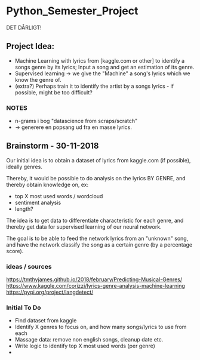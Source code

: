 # Python_Semester_Project

DET DÅRLIGT!

## Project Idea:

- Machine Learning with lyrics from [kaggle.com or other] to identify a songs genre by its lyrics; Input a song and get an estimation of its genre. 
- Supervised learning -> we give the "Machine" a song's lyrics which we know the genre of.
- (extra?) Perhaps train it to identify the artist by a songs lyrics - if possible, might be too difficult?

### NOTES
- n-grams i bog "datascience from scraps/scratch"
- -> generere en popsang ud fra en masse lyrics.


## Brainstorm - 30-11-2018
Our initial idea is to obtain a dataset of lyrics from kaggle.com (if possible), ideally genres. 

Thereby, it would be possible to do analysis on the lyrics BY GENRE, and thereby obtain knowledge on, ex: 

- top X most used words / wordcloud
- sentiment analysis 
- length?

The idea is to get data to differentiate characteristic for each genre, and thereby get data for supervised learning of our neural network.

The goal is to be able to feed the network lyrics from an "unknown" song, and have the network classify the song as a certain genre (by a percentage score).


### ideas / sources
https://tmthyjames.github.io/2018/february/Predicting-Musical-Genres/
https://www.kaggle.com/corizzi/lyrics-genre-analysis-machine-learning
https://pypi.org/project/langdetect/

### Initial To Do
- Find dataset from kaggle
- Identify X genres to focus on, and how many songs/lyrics to use from each
- Massage data: remove non english songs, cleanup date etc.
- Write logic to identify top X most used words (per genre)
- 
